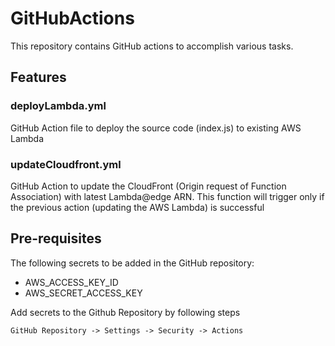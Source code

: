 #  GitHubActions
This repository contains GitHub actions to accomplish various tasks.

## Features

### deployLambda.yml
GitHub Action file to deploy the source code (index.js) to existing AWS Lambda

### updateCloudfront.yml 
GitHub Action to update the CloudFront (Origin request of Function Association) with latest Lambda@edge ARN. This function will trigger only if the previous action (updating the AWS Lambda) is successful

## Pre-requisites

The following secrets to be added in the GitHub repository:
- AWS_ACCESS_KEY_ID
- AWS_SECRET_ACCESS_KEY

Add secrets to the Github Repository by following steps
```
GitHub Repository -> Settings -> Security -> Actions
```
